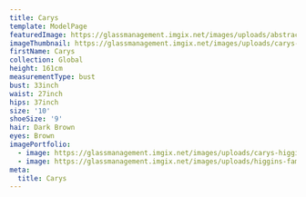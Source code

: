 ```yaml
---
title: Carys
template: ModelPage
featuredImage: https://glassmanagement.imgix.net/images/uploads/abstract-analog-art-390089.jpg
imageThumbnail: https://glassmanagement.imgix.net/images/uploads/carys-higgins-14.jpg
firstName: Carys
collection: Global
height: 161cm
measurementType: bust
bust: 33inch
waist: 27inch
hips: 37inch
size: '10'
shoeSize: '9'
hair: Dark Brown
eyes: Brown
imagePortfolio:
  - image: https://glassmanagement.imgix.net/images/uploads/carys-higgins-14.jpg
  - image: https://glassmanagement.imgix.net/images/uploads/higgins-family.jpg
meta:
  title: Carys
---
```


